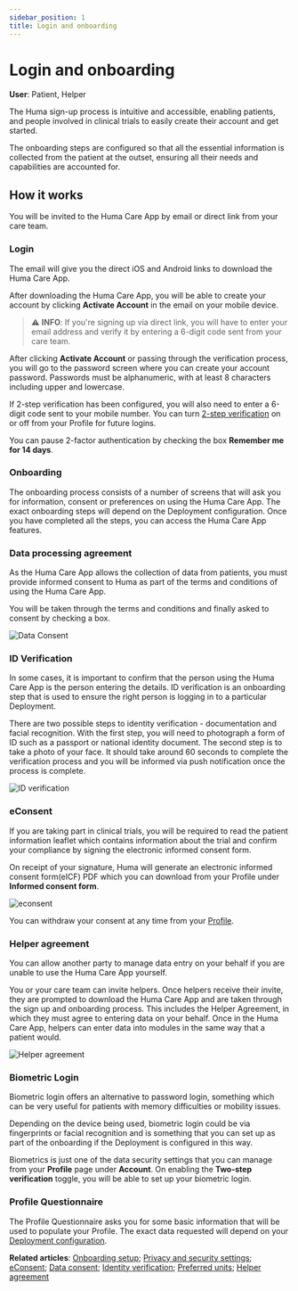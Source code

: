 ```yaml
---
sidebar_position: 1
title: Login and onboarding
---
```

# Login and onboarding
**User**: Patient, Helper

The Huma sign-up process is intuitive and accessible, enabling patients, and people involved in clinical trials to easily create their account and get started.

The onboarding steps are configured so that all the essential information is collected from the patient at the outset, ensuring all their needs and capabilities are accounted for.
## How it works​
You will be invited to the Huma Care App by email or direct link from your care team. 
### Login

The email will give you the direct iOS and Android links to download the Huma Care App. 

After downloading the Huma Care App, you will be able to create your account by clicking **Activate Account** in the email on your mobile device.

> ⚠️ **INFO**: If you're signing up via direct link, you will have to enter your email address and verify it by entering a 6-digit code sent from your care team.

After clicking **Activate Account** or passing through the verification process, you will go to the password screen where you can create your account password. Passwords must be alphanumeric, with at least 8 characters including upper and lowercase. 

If 2-step verification has been configured, you will also need to enter a 6-digit code sent to your mobile number. You can turn [2-step verification](../features/data-privacy-and-security.md) on or off from your Profile for future logins.

You can pause 2-factor authentication by checking the box **Remember me for 14 days**.

### Onboarding

The onboarding process consists of a number of screens that will ask you for information, consent or preferences on using the Huma Care App. The exact onboarding steps will depend on the Deployment configuration. Once you have completed all the steps, you can access the Huma Care App features. 

### Data processing agreement
As the Huma Care App allows the collection of data from patients, you must provide informed consent to Huma as part of the terms and conditions of using the Huma Care App.

You will be taken through the terms and conditions and finally asked to consent by checking a box. 

![Data Consent](../assets/econsent.png)

### ID Verification
In some cases, it is important to confirm that the person using the Huma Care App is the person entering the details. ID verification is an onboarding step that is used to ensure the right person is logging in to a particular Deployment.

There are two possible steps to identity verification - documentation and facial recognition. With the first step, you will need to photograph a form of ID such as a passport or national identity document. The second step is to take a photo of your face. It should take around 60 seconds to complete the verification process and you will be informed via push notification once the process is complete.

![ID verification](../assets/idverification.png)

### eConsent
If you are taking part in clinical trials, you will be required to read the patient information leaflet which contains information about the trial and confirm your compliance by signing the electronic informed consent form. 

On receipt of your signature, Huma will generate an electronic informed consent form(eICF) PDF which you can download from your Profile under **Informed consent form**.

![econsent](../assets/informedconsent.png)

You can withdraw your consent at any time from your [Profile](../features/data-privacy-and-security.md).

### Helper agreement
You can allow another party to manage data entry on your behalf if you are unable to use the Huma Care App yourself. 

You or your care team can invite helpers. Once helpers receive their invite, they are prompted to download the Huma Care App and are taken through the sign up and onboarding process. This includes the Helper Agreement, in which they must agree to entering data on your behalf. Once in the Huma Care App, helpers can enter data into modules in the same way that a patient would.

![Helper agreement](../assets/helpertrio.png)

### Biometric Login​
Biometric login offers an alternative to password login, something which can be very useful for patients with memory difficulties or mobility issues.

Depending on the device being used, biometric login could be via fingerprints or facial recognition and is something that you can set up as part of the onboarding if the Deployment is configured in this way. 

Biometrics is just one of the data security settings that you can manage from your **Profile** page under **Account**. On enabling the **Two-step verification** toggle, you will be able to set up your biometric login.

### Profile Questionnaire
The Profile Questionnaire asks you for some basic information that will be used to populate your Profile. The exact data requested will depend on your [Deployment configuration](../../admin-portal/managing-deployments/configuring-the-user-profile/user-profile-details.md).


**Related articles**: [Onboarding setup](../../admin-portal/managing-deployments/configuring-the-user-onboarding/onboarding-setup.md); [Privacy and security settings](../features/data-privacy-and-security.md); [eConsent](../../admin-portal/managing-deployments/configuring-the-user-onboarding/econsent.md); [Data consent](../../admin-portal/managing-deployments/configuring-the-user-onboarding/data-consent.md); [Identity verification](../../admin-portal/managing-deployments/configuring-the-user-onboarding/identity-verification.md); [Preferred units](../../admin-portal/managing-deployments/configuring-the-user-onboarding/preferred-units.md); [Helper agreement](../../admin-portal/managing-deployments/configuring-the-user-onboarding/helper-agreement.md) 
